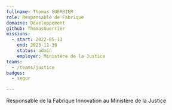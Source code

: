 ```yaml
---
fullname: Thomas GUERRIER
role: Responsable de Fabrique
domaine: Développement
github: ThomasGuerrier
missions:
  - start: 2022-05-13
    end: 2023-11-30
    status: admin
    employer: Ministère de la Justice
teams:
  - /teams/justice
badges:
  - segur

---
```

Responsable de la Fabrique Innovation au Ministère de la Justice
